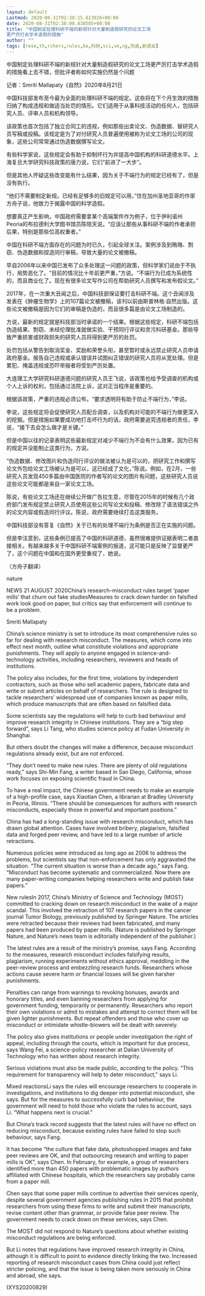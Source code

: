 ```yaml
---
layout: default
Lastmod: 2020-08-31T02:38:15.613926+00:00
date: 2020-08-31T02:38:08.838505+00:00
title: "中国制定处理科研不端的新规针对大量制造假研究的论文工场
更严厉打击学术造假的措施"
author: ""
tags: [rese,th,rchers,rules,ke,科研,sci,ve,ng,伪造,新语丝]
---
```


中国制定处理科研不端的新规针对大量制造假研究的论文工场更严厉打击学术造假的措施看上去不错，但批评者称如何实施仍然是个问题

记者：Smriti Mallapaty《自然》2020年8月21日

中国科技部发布至今最为全面的处理科研不端的规定。这些将在下个月生效的措施归纳了构成违规和做适当处罚的情形。它们适用于从事科技活动的任何人，包括研究人员、评审人员和机构领导。

该政策也首次包括了独立合同工的违规，例如那些出卖论文、伪造数据、替研究人员写稿或投稿。该规定是为了对付研究人员普遍使用被称为论文工场的公司的现象，这些公司常常通过伪造数据撰写论文。

有些科学家说，这些规定会有助于抑制坏行为并提高中国机构的科研道德水平。上海复旦大学研究科技政策的唐力说，它们“前进了一大步”。

但是其他人怀疑这些改变能有什么结果，因为关于不端行为的规定已经有了，但是没有执行。

“他们不需要制定新规。已经有足够多的旧规定可以用，”住在加州圣地亚哥的作家方舟子说，他致力于揭露中国的科学造假。

想要真正产生影响，中国政府需要拿某个高端案件作为例子，位于伊利诺州Peoria的布拉德利大学图书馆员陈晓天说。“应该让那些从事科研不端的作者承担后果，特别是那些位高权重者。”

中国在科研不端方面存在的问题为时已久，引起全球关注。案例涉及到贿赂、剽窃、伪造数据和捏造同行审稿，导致大量的论文被撤稿。

早自2006年以来中国已发布了众多处理这一问题的政策，但科学家们说由于不执行，局势恶化了。“目前的情况比十年前更严重，”方说。“不端行为已成为系统性的，而且商业化了。现在有很多论文写作公司在帮助研究人员撰写和发布假论文。”

2017年，在一次重大丑闻之后，中国科技部保证要打击科研不端。这个丑闻涉及发表在《肿瘤生物学》上的107篇论文被撤稿，该刊以前由斯普林格·自然出版。这些论文被撤稿是因为它们的审稿是伪造的，而且很多篇是由论文工场制造的。

方说，最新的规定就是科技部当时承诺的一个结果。根据这些规定，科研不端包括伪造结果、剽窃、未经伦理批准就做实验、干预同行评议和贪污科研基金。那些导致严重损害或财政损失的研究人员将得到更严厉的处罚。

处罚包括从警告到取消奖金、奖励和荣誉头衔，甚至暂时或永远禁止研究人员申请政府基金。报告自己违规或承认错误并试图纠正错误的研究人员将从宽处理。但是累犯、掩盖违规或恐吓举报者将受到严厉处置。

大连理工大学研究科研道德问题的研究人员王飞说，该政策也给予受调查的机构或个人上诉的权利，包括通过法院上诉，这对正当程序是重要的。

根据该政策，严重的违规必须公布。“要求透明将有助于防止不端行为，”李说。

李说，这些规定将会促使研究人员配合调查，以及机构对可能的不端行为做更深入的挖掘。但是措施如果要成功地打击坏行为的话，政府需要追究违规者的责任，李说，“接下去会怎么做才是关键。”

但是中国以往的记录表明这些最新规定对减少不端行为不会有什么效果，因为已有的规定并没能制止这类行为，方说。

“伪造数据、修改图片和伪造同行评议的做法被认为是可以的，把研究工作和撰写论文外包给论文工场被认为是可以，这已经成了文化，”陈说。例如，在2月，一些研究人员发现450多篇由中国医院的作者写的论文的图片有问题，这些研究人员说这些论文可能都是来自一家论文工场。

陈说，有些论文工场还在继续公开做广告拉生意，尽管在2015年的时候有几个政府部门发布规定禁止研究人员使用这些公司写论文和投稿、修改除了语法错误之外的论文内容或假造同行评议。陈说，政府需要继续打击这类服务。

中国科技部没有答复《自然》关于已有的处理不端行为条例是否正在实施的问题。

但是李注意到，这些条例已提高了中国的科研道德，虽然很难提供证据表明二者直接相关。有越来越多关于中国科研不端案例的报道，这可能只是反映了监督更严了，这个问题在中国和在国外更受重视了，她说。

（方舟子翻译）

nature

NEWS  21 AUGUST 2020China’s research-misconduct rules target ‘paper mills’ that churn out fake studiesMeasures to crack down harder on falsified work look good on paper, but critics say that enforcement will continue to be a problem.

Smriti Mallapaty

China’s science ministry is set to introduce its most comprehensive rules so far for dealing with research misconduct. The measures, which come into effect next month, outline what constitute violations and appropriate punishments. They will apply to anyone engaged in science-and-technology activities, including researchers, reviewers and heads of institutions.

The policy also includes, for the first time, violations by independent contractors, such as those who sell academic papers, fabricate data and write or submit articles on behalf of researchers. The rule is designed to tackle researchers’ widespread use of companies known as paper mills, which produce manuscripts that are often based on falsified data.

Some scientists say the regulations will help to curb bad behaviour and improve research integrity in Chinese institutions. They are a “big step forward”, says Li Tang, who studies science policy at Fudan University in Shanghai.

But others doubt the changes will make a difference, because misconduct regulations already exist, but are not enforced.

“They don’t need to make new rules. There are plenty of old regulations ready,” says Shi-Min Fang, a writer based in San Diego, California, whose work focuses on exposing scientific fraud in China.

To have a real impact, the Chinese government needs to make an example of a high-profile case, says Xiaotian Chen, a librarian at Bradley University in Peoria, Illinois. “There should be consequences for authors with research misconducts, especially those in powerful and important positions.”

China has had a long-standing issue with research misconduct, which has drawn global attention. Cases have involved bribery, plagiarism, falsified data and forged peer review, and have led to a large number of article retractions.

Numerous policies were introduced as long ago as 2006 to address the problems, but scientists say that non-enforcement has only aggravated the situation. “The current situation is worse than a decade ago,” says Fang. “Misconduct has become systematic and commercialized. Now there are many paper-writing companies helping researchers write and publish fake papers.”

New rulesIn 2017, China’s Ministry of Science and Technology (MOST) committed to cracking down on research misconduct in the wake of a major scandal. This involved the retraction of 107 research papers in the cancer journal Tumor Biology, previously published by Springer Nature. The articles were retracted because their reviews had been fabricated, and many papers had been produced by paper mills. (Nature is published by Springer Nature, and Nature’s news team is editorially independent of the publisher.)

The latest rules are a result of the ministry’s promise, says Fang. According to the measures, research misconduct includes falsifying results, plagiarism, running experiments without ethics approval, meddling in the peer-review process and embezzling research funds. Researchers whose actions cause severe harm or financial losses will be given harsher punishments.

Penalties can range from warnings to revoking bonuses, awards and honorary titles, and even banning researchers from applying for government funding, temporarily or permanently. Researchers who report their own violations or admit to mistakes and attempt to correct them will be given lighter punishments. But repeat offenders and those who cover up misconduct or intimidate whistle-blowers will be dealt with severely.

The policy also gives institutions or people under investigation the right of appeal, including through the courts, which is important for due process, says Wang Fei, a science-policy researcher at Dalian University of Technology who has written about research integrity.

Serious violations must also be made public, according to the policy. “This requirement for transparency will help to deter misconduct,” says Li.

Mixed reactionsLi says the rules will encourage researchers to cooperate in investigations, and institutions to dig deeper into potential misconduct, she says. But for the measures to successfully curb bad behaviour, the government will need to hold those who violate the rules to account, says Li. “What happens next is crucial.”

But China’s track record suggests that the latest rules will have no effect on reducing misconduct, because existing rules have failed to stop such behaviour, says Fang.

It has become “the culture that fake data, photoshopped images and fake peer reviews are OK, and that outsourcing research and writing to paper mills is OK”, says Chen. In February, for example, a group of researchers identified more than 450 papers with problematic images by authors affiliated with Chinese hospitals, which the researchers say probably came from a paper mill.

Chen says that some paper mills continue to advertise their services openly, despite several government agencies publishing rules in 2015 that prohibit researchers from using these firms to write and submit their manuscripts, revise content other than grammar, or provide false peer review. The government needs to crack down on these services, says Chen.

The MOST did not respond to Nature’s questions about whether existing misconduct regulations are being enforced.

But Li notes that regulations have improved research integrity in China, although it is difficult to point to evidence directly linking the two. Increased reporting of research misconduct cases from China could just reflect stricter policing, and that the issue is being taken more seriously in China and abroad, she says.

(XYS20200829)

